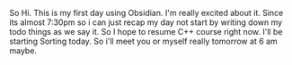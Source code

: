 So Hi. This is my first day using Obsidian.
I'm really excited about it.
Since its almost 7:30pm so i can just recap my day not start by writing down my todo things as we say it.
So I hope to resume C++ course right now.
I'll be starting Sorting today.
So i'll meet you or myself really tomorrow at 6 am maybe.